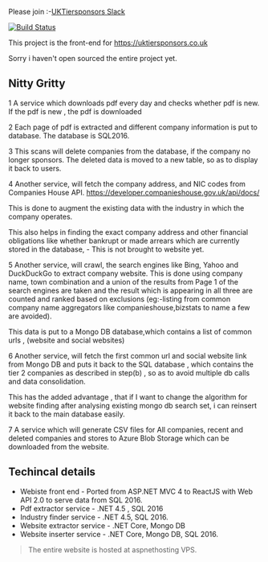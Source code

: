 Please join :-[UKTiersponsors Slack](https://join.slack.com/t/uktiersponsors/shared_invite/enQtNzU3NDIxNjExOTU4LTZlODFjNDMyZDlkNWE5NjY4OTE2OTc4NjZmMGM2NmE2MWVhMjdjMjMzYmQ2MzAzYzZhNDU4Zjc1OWZhZDc5ZDA "UKTiersponsors Slack")

[![Build Status](https://dev.azure.com/rrohithr/UKTiersponsors%20webapp/_apis/build/status/rohithnair.tier2ui?branchName=master)](https://dev.azure.com/rrohithr/UKTiersponsors%20webapp/_build/latest?definitionId=1&branchName=master)


This project is the front-end for https://uktiersponsors.co.uk

Sorry i haven't open sourced the entire project yet.

Nitty Gritty
--------------------------------

1 A service which downloads pdf every day and checks whether pdf is new. If the pdf is new , the pdf is downloaded

2 Each page of pdf is extracted and different company information is put to database. The database is SQL2016.

3 This scans will delete companies from the database, if the company no longer sponsors. The deleted data is moved to a new table, so as to display it back to users.

4 Another service, will fetch the company address, and NIC codes from Companies House API.
       https://developer.companieshouse.gov.uk/api/docs/
   
   This is done to augment the existing data with the industry in which the company operates. 
   
   This also helps in finding the exact company address and other financial obligations like whether bankrupt or made arrears which are currently stored in the database, 
        - This is not brought to website yet. 
        
 5 Another service, will crawl, the search engines like Bing, Yahoo and DuckDuckGo to extract company website. This is done using company name, town combination and a union of the results from Page 1 of the search engines are taken and the result which is appearing in all three are counted and ranked based on exclusions (eg:-listing from common company name aggregators like companieshouse,bizstats to name a few are avoided).

 This data is put to a Mongo DB database,which contains a list of common urls , (website and social websites)
 
 6 Another service, will fetch the first common url and social website link from Mongo DB and puts it back to the SQL database , which contains the tier 2 companies as described in step(b) , so as to avoid multiple db calls and data consolidation.
 
   This has the added advantage , that if I want to change the algorithm for website finding after analysing existing mongo db search set, i can reinsert it back to the main database easily.
  
  7 A service which will generate CSV files for All companies, recent and deleted companies and stores to Azure Blob Storage which can be downloaded from the website.
   
Techincal details
-------------------------------------------
- Webiste front end   -  Ported from ASP.NET MVC 4 to ReactJS with Web API 2.0 to serve data from SQL 2016.
- Pdf extractor service  - .NET 4.5 , SQL 2016
- Industry finder service - .NET 4.5, SQL 2016.
- Website extractor service - .NET Core, Mongo DB
- Website inserter service - .NET Core, Mongo DB, SQL 2016.

 >The entire website is hosted at aspnethosting VPS.






 
 
        
      
  
     
  
